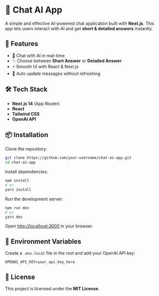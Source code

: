 
# 🤖 Chat AI App

A simple and effective AI-powered chat application built with **Next.js**.
This app lets users interact with AI and get **short & detailed answers** instantly.


## 🚀 Features

* 💬 Chat with AI in real-time
* ✨ Choose between **Short Answer** or **Detailed Answer**
* ⚡ Smooth UI with React & Next.js
* 🔄 Auto update messages without refreshing


## 🛠️ Tech Stack

* **Next.js 14** (App Router)
* **React**
* **Tailwind CSS**
* **OpenAI API**


## 📦 Installation

Clone the repository:

```bash
git clone https://github.com/your-username/chat-ai-app.git
cd chat-ai-app
```

Install dependencies:

```bash
npm install
# or
yarn install
```

Run the development server:

```bash
npm run dev
# or
yarn dev
```

Open [http://localhost:3000](http://localhost:3000) in your browser.


## 🔑 Environment Variables

Create a `.env.local` file in the root and add your OpenAI API key:

```env
OPENAI_API_KEY=your_api_key_here
```


## 📌 License

This project is licensed under the **MIT License**.

